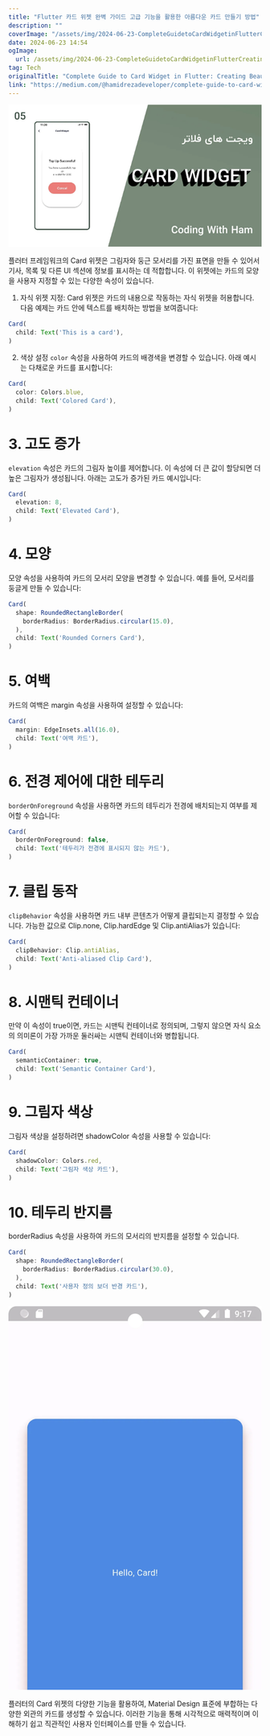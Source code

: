 ```yaml
---
title: "Flutter 카드 위젯 완벽 가이드 고급 기능을 활용한 아름다운 카드 만들기 방법"
description: ""
coverImage: "/assets/img/2024-06-23-CompleteGuidetoCardWidgetinFlutterCreatingBeautifulCardswithAdvancedFeatures_0.png"
date: 2024-06-23 14:54
ogImage:
  url: /assets/img/2024-06-23-CompleteGuidetoCardWidgetinFlutterCreatingBeautifulCardswithAdvancedFeatures_0.png
tag: Tech
originalTitle: "Complete Guide to Card Widget in Flutter: Creating Beautiful Cards with Advanced Features"
link: "https://medium.com/@hamidrezadeveloper/complete-guide-to-card-widget-in-flutter-creating-beautiful-cards-with-advanced-features-982fc1ac32ba"
---
```


![Card Widget](/assets/img/2024-06-23-CompleteGuidetoCardWidgetinFlutterCreatingBeautifulCardswithAdvancedFeatures_0.png)

플러터 프레임워크의 Card 위젯은 그림자와 둥근 모서리를 가진 표면을 만들 수 있어서 기사, 목록 및 다른 UI 섹션에 정보를 표시하는 데 적합합니다. 이 위젯에는 카드의 모양을 사용자 지정할 수 있는 다양한 속성이 있습니다.

1. 자식 위젯 지정:
   Card 위젯은 카드의 내용으로 작동하는 자식 위젯을 허용합니다. 다음 예제는 카드 안에 텍스트를 배치하는 방법을 보여줍니다:

```js
Card(
  child: Text('This is a card'),
)
```

<div class="content-ad"></div>

2. 색상 설정
   `color` 속성을 사용하여 카드의 배경색을 변경할 수 있습니다. 아래 예시는 다채로운 카드를 표시합니다:

```js
Card(
  color: Colors.blue,
  child: Text('Colored Card'),
)
```

# 3. 고도 증가

`elevation` 속성은 카드의 그림자 높이를 제어합니다. 이 속성에 더 큰 값이 할당되면 더 높은 그림자가 생성됩니다. 아래는 고도가 증가된 카드 예시입니다:

<div class="content-ad"></div>

```js
Card(
  elevation: 8,
  child: Text('Elevated Card'),
)
```

# 4. 모양

모양 속성을 사용하여 카드의 모서리 모양을 변경할 수 있습니다. 예를 들어, 모서리를 둥글게 만들 수 있습니다:

```js
Card(
  shape: RoundedRectangleBorder(
    borderRadius: BorderRadius.circular(15.0),
  ),
  child: Text('Rounded Corners Card'),
)
```

<div class="content-ad"></div>

# 5. 여백

카드의 여백은 margin 속성을 사용하여 설정할 수 있습니다:

```js
Card(
  margin: EdgeInsets.all(16.0),
  child: Text('여백 카드'),
)
```

# 6. 전경 제어에 대한 테두리

<div class="content-ad"></div>

`borderOnForeground` 속성을 사용하면 카드의 테두리가 전경에 배치되는지 여부를 제어할 수 있습니다:

```js
Card(
  borderOnForeground: false,
  child: Text('테두리가 전경에 표시되지 않는 카드'),
)
```

# 7. 클립 동작

`clipBehavior` 속성을 사용하면 카드 내부 콘텐츠가 어떻게 클립되는지 결정할 수 있습니다. 가능한 값으로 Clip.none, Clip.hardEdge 및 Clip.antiAlias가 있습니다:

<div class="content-ad"></div>

```js
Card(
  clipBehavior: Clip.antiAlias,
  child: Text('Anti-aliased Clip Card'),
)
```

# 8. 시맨틱 컨테이너

만약 이 속성이 true이면, 카드는 시맨틱 컨테이너로 정의되며, 그렇지 않으면 자식 요소의 의미론이 가장 가까운 둘러싸는 시맨틱 컨테이너와 병합됩니다.

```js
Card(
  semanticContainer: true,
  child: Text('Semantic Container Card'),
)
```

<div class="content-ad"></div>

# 9. 그림자 색상

그림자 색상을 설정하려면 shadowColor 속성을 사용할 수 있습니다:

```js
Card(
  shadowColor: Colors.red,
  child: Text('그림자 색상 카드'),
)
```

# 10. 테두리 반지름

<div class="content-ad"></div>

borderRadius 속성을 사용하여 카드의 모서리의 반지름을 설정할 수 있습니다.

```js
Card(
  shape: RoundedRectangleBorder(
    borderRadius: BorderRadius.circular(30.0),
  ),
  child: Text('사용자 정의 보더 반경 카드'),
)
```

<img src="/assets/img/2024-06-23-CompleteGuidetoCardWidgetinFlutterCreatingBeautifulCardswithAdvancedFeatures_1.png" />

플러터의 Card 위젯의 다양한 기능을 활용하여, Material Design 표준에 부합하는 다양한 외관의 카드를 생성할 수 있습니다. 이러한 기능을 통해 시각적으로 매력적이며 이해하기 쉽고 직관적인 사용자 인터페이스를 만들 수 있습니다.
